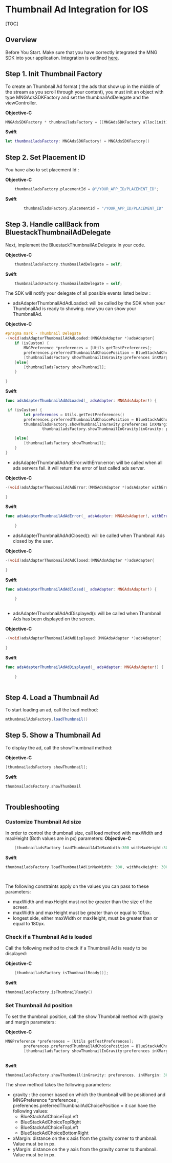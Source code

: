 # Thumbnail Ad Integration for IOS

[TOC]

## Overview
Before You Start. Make sure that you have correctly integrated the MNG SDK into your application. Integration is outlined [here](https://bitbucket.org/mngcorp/mobile.mng-ads.com-mngperf/wiki/setup).


## Step 1. Init Thumbnail Factory

To create an Thumbnail Ad format ( the ads that show up in the middle of the stream as you scroll through your content), you must init an object with type MNGAdsSDKFactory and set the thumbnailAdDelegate and the viewController.

**Objective-C**

```ObjectiveC
MNGAdsSDKFactory * thumbnailadsFactory = [[MNGAdsSDKFactory alloc]init];
```
**Swift**

```Swift
let thumbnailadsFactory: MNGAdsSDKFactory! = MNGAdsSDKFactory()
```

## Step 2. Set Placement ID

You have also to set placement Id :

**Objective-C**

```ObjectiveC
    thumbnailadsFactory.placementId = @"/YOUR_APP_ID/PLACEMENT_ID";
```
**Swift**

```Swift
        thumbnailadsFactory.placementId = "/YOUR_APP_ID/PLACEMENT_ID"
```

## Step 3. Handle callBack from BluestackThumbnailAdDelegate
Next, implement the BluestackThumbnailAdDelegate in your code. 

**Objective-C**

```ObjectiveC
    thumbnailadsFactory.thumbnailAdDelegate = self;
```
**Swift**

```Swift
    thumbnailadsFactory.thumbnailAdDelegate = self;
```

The SDK will notify your delegate of all possible events listed below :

- adsAdapterThumbnailAdAdLoaded: will be called by the SDK when your ThumbnailAd is ready to showing. now you can show your ThumbnailAd.

**Objective-C**

```ObjectiveC
#pragma mark - Thumbnail Delegate
-(void)adsAdapterThumbnailAdAdLoaded:(MNGAdsAdapter *)adsAdapter{
    if (isCustom) {
        MNGPreference *preferences = [Utils getTestPreferences];
        preferences.preferredThumbnailAdChoicePosition = BlueStackAdChoiceTopLeft;
        [thumbnailadsFactory showThumbnailInGravity:preferences inXMargin:120 inyMargin:120];
    }else{
        [thumbnailadsFactory showThumbnail];
    }
   
}
```

**Swift**

```Swift
func adsAdapterThumbnailAdAdLoaded(_ adsAdapter: MNGAdsAdapter!) {

 if (isCustom) {
        let preferences = Utils.getTestPreferences()
        preferences.preferredThumbnailAdChoicePosition = BlueStackAdChoiceTopLeft;
        thumbnailadsFactory.showThumbnailInGravity:preferences inXMargin:120 inyMargin:120];
                thumbnailadsFactory.showThumbnailInGravity(inGravity: preferences, inXMargin: 120, inyMargin: 120)

    }else{
        [thumbnailadsFactory showThumbnail];
    }
}    
```

- adsAdapterThumbnailAdAdError:withError:error: will be called when all ads servers fail. it will return the error of last called ads server.

**Objective-C**

```ObjectiveC
-(void)adsAdapterThumbnailAdAdError:(MNGAdsAdapter *)adsAdapter withError:(NSError *)error{
    
}
```

**Swift**

```Swift
func adsAdapterThumbnailAdAdError(_ adsAdapter: MNGAdsAdapter!, withError error: Error!) {
        
    }
```
- adsAdapterThumbnailAdAdClosed(): will be called when Thumbnail Ads closed by the user. 

**Objective-C**

```ObjectiveC
-(void)adsAdapterThumbnailAdAdClosed:(MNGAdsAdapter *)adsAdapter{
    
}

```

**Swift**

```Swift
func adsAdapterThumbnailAdAdClosed(_ adsAdapter: MNGAdsAdapter!) {
        
    }
    
```

- adsAdapterThumbnailAdAdDisplayed(): will be called when Thumbnail Ads has been displayed on the screen.

**Objective-C**

```ObjectiveC
-(void)adsAdapterThumbnailAdAdDisplayed:(MNGAdsAdapter *)adsAdapter{
    
}

```

**Swift**

```Swift
func adsAdapterThumbnailAdAdDisplayed(_ adsAdapter: MNGAdsAdapter!) {
        
    }
    
```


## Step 4. Load a Thumbnail Ad

To start loading an ad, call the load method:

```java
mthumbnailAdsFactory.loadThumbnail()
```

## Step 5. Show a Thumbnail Ad

To display the ad, call the showThumbnail method:


**Objective-C**

```ObjectiveC
[thumbnailadsFactory showThumbnail];

```

**Swift**

```Swift
thumbnailadsFactory.showThumbnail
    
```

## Troubleshooting
 
### Customize Thumbnail Ad size

In order to control the thumbnail size, call load method with maxWidth and maxHeight (Both values are in px) parameters:
**Objective-C**

```ObjectiveC
    [thumbnailadsFactory loadThumbnailAdInMaxWidth:300 withMaxHeight:300 withPreferences:preferences];

```

**Swift**

```Swift
thumbnailadsFactory.loadThumbnailAd(inMaxWidth: 300, withMaxHeight: 300, withPreferences: preferencess)

    
```

The following constraints apply on the values you can pass to these parameters:

- maxWidth and maxHeight must not be greater than the size of the screen.
- maxWidth and maxHeight must be greater than or equal to 101px.
- longest side, either maxWidth or maxHeight, must be greater than or equal to
 180px.


### Check if a Thumbnail Ad is loaded

Call the following method to check if a Thumbnail Ad is ready to be displayed:

**Objective-C**

```ObjectiveC
    [thumbnailadsFactory isThumbnailReady()];

```

**Swift**

```Swift
thumbnailadsFactory.isThumbnailReady()

```

### Set Thumbnail Ad position

To set the thumbnail position, call the show Thumbnail method with gravity and margin parameters:

**Objective-C**

```ObjectiveC
MNGPreference *preferences = [Utils getTestPreferences];
        preferences.preferredThumbnailAdChoicePosition = BlueStackAdChoiceTopLeft;
        [thumbnailadsFactory showThumbnailInGravity:preferences inXMargin:120 inyMargin:120];
        
```

**Swift**

```Swift
thumbnailadsFactory.showThumbnail(inGravity: preferences, inXMargin: 300, inyMargin: 300)

```


The show method takes the following parameters:

- gravity : the corner based on which the thumbnail will be positioned and 
MNGPreference *preferences ;
preferences.preferredThumbnailAdChoicePosition = 
it can have the following values:
	- BlueStackAdChoiceTopLeft
	- BlueStackAdChoiceTopRight
	- BlueStackAdChoiceTopLeft
	- BlueStackAdChoiceBottomRight
- xMargin: distance on the x axis from the gravity corner to thumbnail. Value must be in px.
- yMargin: distance on the y axis from the gravity corner to thumbnail. Value must be in px.